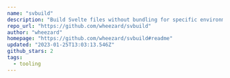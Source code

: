 ```yaml
---
name: "svbuild"
description: "Build Svelte files without bundling for specific environments."
repo_url: "https://github.com/wheezard/svbuild"
author: "wheezard"
homepage: "https://github.com/wheezard/svbuild#readme"
updated: "2023-01-25T13:03:13.546Z"
github_stars: 2
tags: 
  - tooling
---
```

